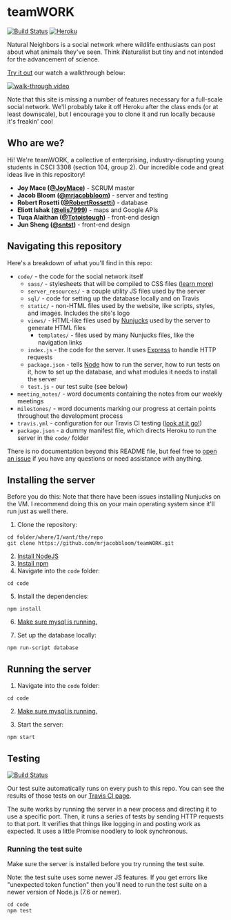 # teamWORK

[![Build Status](https://travis-ci.org/mrjacobbloom/teamWORK.svg?branch=master)](https://travis-ci.org/mrjacobbloom/teamWORK) [![Heroku](http://heroku-badge.herokuapp.com/?app=natural-neighbors&style=flat&svg=1)](https://natural-neighbors.herokuapp.com/)

Natural Neighbors is a social network where wildlife enthusiasts can post about
what animals they've seen. Think iNaturalist but tiny and not intended for
the advancement of science.

[Try it out](https://natural-neighbors.herokuapp.com/) our watch a walkthrough below:

[![walk-through video](http://img.youtube.com/vi/MBrT0ZcP6OE/0.jpg)](http://www.youtube.com/watch?v=MBrT0ZcP6OE)

Note that this site is missing a number of features necessary for a full-scale
social network. We'll probably take it off Heroku after the class ends
(or at least downscale), but I
encourage you to clone it and run locally because it's freakin' cool

## Who are we?

Hi! We're teamWORK, a collective of enterprising, industry-disrupting young
students in CSCI 3308 (section 104, group 2). Our incredible code and great
ideas live in this repository!

- **Joy Mace ([@JoyMace](https://github.com/JoyMace))** - SCRUM master
- **Jacob Bloom ([@mrjacobbloom](https://github.com/mrjacobbloom))** - server and testing
- **Robert Rosetti ([@RobertRossetti](https://github.com/RobertRossetti))** - database
- **Eliott Ishak ([@elis7999](https://github.com/elis7999))** - maps and Google APIs
- **Tuqa Alaithan ([@Totoistough](https://github.com/Totoistough))** - front-end design
- **Jun Sheng ([@sntst](https://github.com/sntst))** - front-end design

## Navigating this repository

Here's a breakdown of what you'll find in this repo:

- `code/` - the code for the social network itself
  - `sass/` - stylesheets that will be compiled to CSS files ([learn more](https://sass-lang.com/))
  - `server_resources/` - a couple utility JS files used by the server
  - `sql/` - code for setting up the database locally and on Travis
  - `static/` - non-HTML files used by the website, like scripts, styles, and images. Includes the site's logo
  - `views/` - HTML-like files used by [Nunjucks](https://mozilla.github.io/nunjucks/) used by the server to generate HTML files
    - `templates/` - files used by many Nunjucks files, like the navigation links
  - `index.js` - the code for the server. It uses [Express](http://expressjs.com/) to handle HTTP requests
  - `package.json` - tells [Node](https://nodejs.org/en/) how to run the server, how to run tests on it, how to set up the database, and what modules it needs to install the server
  - `test.js` - our test suite (see below)
- `meeting_notes/` - word documents containing the notes from our weekly meetings
- `milestones/` - word documents marking our progress at certain points throughout the development process
- `travis.yml` - configuration for our Travis CI testing ([look at it go!](https://travis-ci.org/mrjacobbloom/teamWORK))
- `package.json` - a dummy manifest file, which directs Heroku to run the server in the `code/` folder

There is no documentation beyond this README file, but feel free to [open an issue](https://github.com/mrjacobbloom/teamWORK/issues) if you have any questions or need assistance with anything.

## Installing the server

Before you do this: Note that there have been issues installing Nunjucks
on the VM. I recommend doing this on your main operating system since it'll
run just as well there.

1. Clone the repository:

```shell
cd folder/where/I/want/the/repo
git clone https://github.com/mrjacobbloom/teamWORK.git
```

2. [Install NodeJS](https://nodejs.org/en/download/package-manager/)
3. [Install npm](https://docs.npmjs.com/getting-started/installing-node)
4. Navigate into the `code` folder:

```shell
cd code
```

5. Install the dependencies:

```shell
npm install
```

6. [Make sure mysql is running.](https://coolestguidesontheplanet.com/start-stop-mysql-from-the-command-line-terminal-osx-linux/)

7. Set up the database locally:

```shell
npm run-script database
```

## Running the server

1. Navigate into the `code` folder:

```shell
cd code
```

2. [Make sure mysql is running.](https://coolestguidesontheplanet.com/start-stop-mysql-from-the-command-line-terminal-osx-linux/)

3. Start the server:

```shell
npm start
```

## Testing

[![Build Status](https://travis-ci.org/mrjacobbloom/teamWORK.svg?branch=master)](https://travis-ci.org/mrjacobbloom/teamWORK)

Our test suite automatically runs on every push to this repo. You can see the
results of those tests on our [Travis CI page](https://travis-ci.org/mrjacobbloom/teamWORK).

The suite works by running the server in a new process and directing it to use a specific port.
Then, it runs a series of tests by sending HTTP requests to that port.
It verifies that things like logging in and posting work as expected. It uses a
little Promise noodlery to look synchronous.

### Running the test suite

Make sure the server is installed before you try running the test suite.

Note: the test suite uses some newer JS features. If you get errors like
"unexpected token function" then you'll need to run the test suite on a newer
version of Node.js (7.6 or newer).

```shell
cd code
npm test
```
